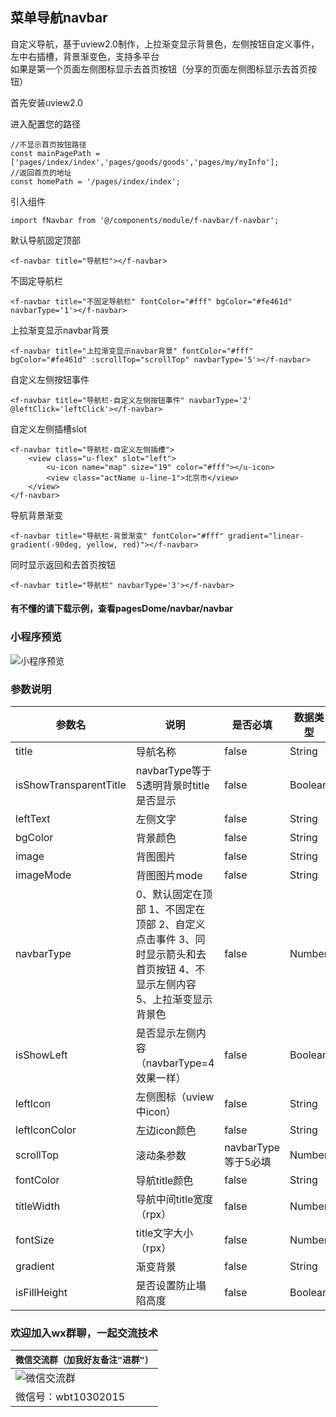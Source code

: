 ## 菜单导航navbar

自定义导航，基于uview2.0制作，上拉渐变显示背景色，左侧按钮自定义事件，左中右插槽，背景渐变色，支持多平台  
如果是第一个页面左侧图标显示去首页按钮（分享的页面左侧图标显示去首页按钮）
     
首先安装uview2.0

进入配置您的路径
```
//不显示首页按钮路径
const mainPagePath = ['pages/index/index','pages/goods/goods','pages/my/myInfo'];
//返回首页的地址
const homePath = '/pages/index/index';
```

引入组件
```
import fNavbar from '@/components/module/f-navbar/f-navbar';
```

默认导航固定顶部
```
<f-navbar title="导航栏"></f-navbar>
```

不固定导航栏
```
<f-navbar title="不固定导航栏" fontColor="#fff" bgColor="#fe461d" navbarType='1'></f-navbar>
```

上拉渐变显示navbar背景
```
<f-navbar title="上拉渐变显示navbar背景" fontColor="#fff" bgColor="#fe461d" :scrollTop="scrollTop" navbarType='5'></f-navbar>
```

自定义左侧按钮事件
```
<f-navbar title="导航栏-自定义左侧按钮事件" navbarType='2' @leftClick='leftClick'></f-navbar>
```

自定义左侧插槽slot
```
<f-navbar title="导航栏-自定义左侧插槽">
	<view class="u-flex" slot="left">
		<u-icon name="map" size="19" color="#fff"></u-icon>
		<view class="actName u-line-1">北京市</view>
	</view>
</f-navbar>
```

导航背景渐变
```
<f-navbar title="导航栏-背景渐变" fontColor="#fff" gradient="linear-gradient(-90deg, yellow, red)"></f-navbar>
```

同时显示返回和去首页按钮
```
<f-navbar title="导航栏" navbarType='3'></f-navbar>
```

#### 有不懂的请下载示例，查看pagesDome/navbar/navbar

### 小程序预览
![小程序预览](https://img02.163.gg/img/1/48/59/7/1485907-nmnnmpjcdm.jpg!YM0000)

### 参数说明

| 参数名		    | 说明																								        | 是否必填				| 数据类型	| 默认			|
| -------		| -------																								    | -------				| -------	| -------		|
| title			| 导航名称																								    |  false				|  String	|				|
|isShowTransparentTitle | navbarType等于5透明背景时title是否显示                                                             |  false                |  Boolean  |    true       |
| leftText		| 左侧文字																								    |  false				|  String	|	 		    |
| bgColor		| 背景颜色																								    |  false				|  String	|    #fff		|
| image         | 背图图片                                                                                                   |  false                |  String   |               |
| imageMode     | 背图图片mode                                                                                               |  false                |  String   |   aspectFill  |
| navbarType    | 0、默认固定在顶部 1、不固定在顶部 2、自定义点击事件 3、同时显示箭头和去首页按钮 4、不显示左侧内容 5、上拉渐变显示背景色	|  false		|  Number	|    0			|
| isShowLeft    | 是否显示左侧内容（navbarType=4效果一样）                                                                    |  false                |  Boolean  |    true       |
| leftIcon		| 左侧图标（uview中icon）																					|  false				|  String	|    arrow-left	|
| leftIconColor	| 左边icon颜色																							    |  false				|  String	|    #303133	|
| scrollTop		| 滚动条参数																								    |  navbarType等于5必填	|  Number	|    0			|
| fontColor		| 导航title颜色																							    |  false				|  String	|    #303133	|
| titleWidth	| 导航中间title宽度（rpx）																				    |  false				|  Number	|    400		|
| fontSize		| title文字大小（rpx）																					    |  false				|  Number	|    30			|
| gradient		| 渐变背景																								    |  false				|  String	|				|
| isFillHeight	| 是否设置防止塌陷高度																					    |  false				|  Boolean	|    true		|




### 欢迎加入wx群聊，一起交流技术

| `微信交流群（加我好友备注"进群"）`                  |
|--------------------------- |
|![微信交流群](https://img02.163.gg/img/1/19/33/61/1193361-dtzzkprpse.jpg!YM0000)|
|微信号：wbt10302015|

